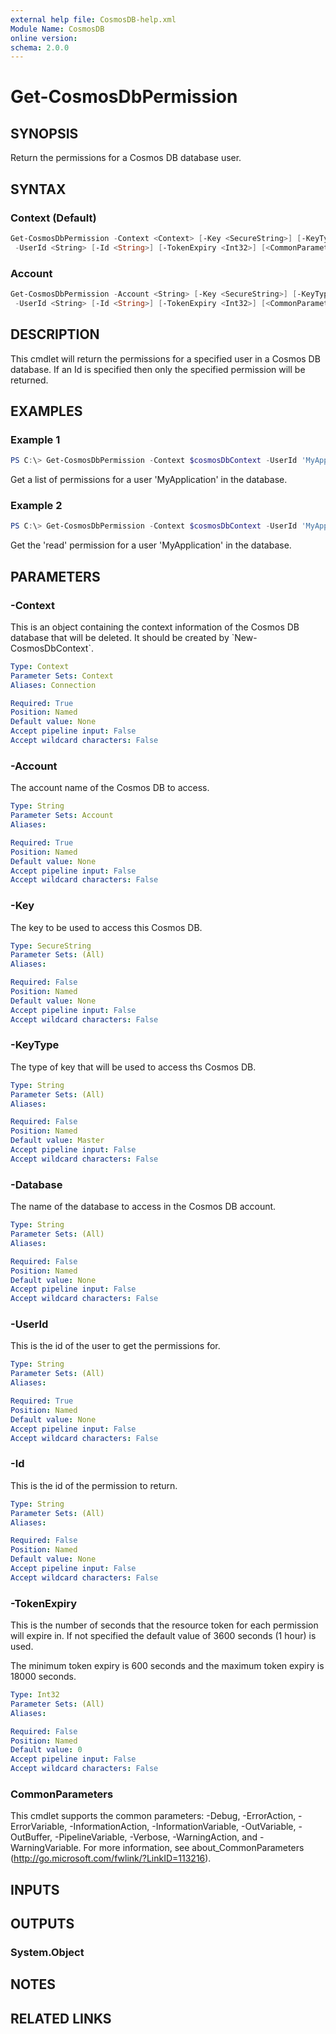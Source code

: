 ```yaml
---
external help file: CosmosDB-help.xml
Module Name: CosmosDB
online version:
schema: 2.0.0
---
```


# Get-CosmosDbPermission

## SYNOPSIS

Return the permissions for a Cosmos DB database user.

## SYNTAX

### Context (Default)

```powershell
Get-CosmosDbPermission -Context <Context> [-Key <SecureString>] [-KeyType <String>] [-Database <String>]
 -UserId <String> [-Id <String>] [-TokenExpiry <Int32>] [<CommonParameters>]
```

### Account

```powershell
Get-CosmosDbPermission -Account <String> [-Key <SecureString>] [-KeyType <String>] [-Database <String>]
 -UserId <String> [-Id <String>] [-TokenExpiry <Int32>] [<CommonParameters>]
```

## DESCRIPTION

This cmdlet will return the permissions for a specified user
in a Cosmos DB database. If an Id is specified then only the
specified permission will be returned.

## EXAMPLES

### Example 1

```powershell
PS C:\> Get-CosmosDbPermission -Context $cosmosDbContext -UserId 'MyApplication'
```

Get a list of permissions for a user 'MyApplication' in the database.

### Example 2

```powershell
PS C:\> Get-CosmosDbPermission -Context $cosmosDbContext -UserId 'MyApplication' -Id 'read'
```

Get the 'read' permission for a user 'MyApplication' in the database.

## PARAMETERS

### -Context

This is an object containing the context information of the Cosmos DB database
that will be deleted. It should be created by \`New-CosmosDbContext\`.

```yaml
Type: Context
Parameter Sets: Context
Aliases: Connection

Required: True
Position: Named
Default value: None
Accept pipeline input: False
Accept wildcard characters: False
```

### -Account

The account name of the Cosmos DB to access.

```yaml
Type: String
Parameter Sets: Account
Aliases:

Required: True
Position: Named
Default value: None
Accept pipeline input: False
Accept wildcard characters: False
```

### -Key

The key to be used to access this Cosmos DB.

```yaml
Type: SecureString
Parameter Sets: (All)
Aliases:

Required: False
Position: Named
Default value: None
Accept pipeline input: False
Accept wildcard characters: False
```

### -KeyType

The type of key that will be used to access ths Cosmos DB.

```yaml
Type: String
Parameter Sets: (All)
Aliases:

Required: False
Position: Named
Default value: Master
Accept pipeline input: False
Accept wildcard characters: False
```

### -Database

The name of the database to access in the Cosmos DB account.

```yaml
Type: String
Parameter Sets: (All)
Aliases:

Required: False
Position: Named
Default value: None
Accept pipeline input: False
Accept wildcard characters: False
```

### -UserId

This is the id of the user to get the permissions for.

```yaml
Type: String
Parameter Sets: (All)
Aliases:

Required: True
Position: Named
Default value: None
Accept pipeline input: False
Accept wildcard characters: False
```

### -Id

This is the id of the permission to return.

```yaml
Type: String
Parameter Sets: (All)
Aliases:

Required: False
Position: Named
Default value: None
Accept pipeline input: False
Accept wildcard characters: False
```

### -TokenExpiry

This is the number of seconds that the resource token for each
permission will expire in. If not specified the default value
of 3600 seconds (1 hour) is used.

The minimum token expiry is 600 seconds and the maximum token
expiry is 18000 seconds.

```yaml
Type: Int32
Parameter Sets: (All)
Aliases:

Required: False
Position: Named
Default value: 0
Accept pipeline input: False
Accept wildcard characters: False
```

### CommonParameters

This cmdlet supports the common parameters: -Debug, -ErrorAction, -ErrorVariable, -InformationAction, -InformationVariable, -OutVariable, -OutBuffer, -PipelineVariable, -Verbose, -WarningAction, and -WarningVariable.
For more information, see about_CommonParameters (http://go.microsoft.com/fwlink/?LinkID=113216).

## INPUTS

## OUTPUTS

### System.Object

## NOTES

## RELATED LINKS
